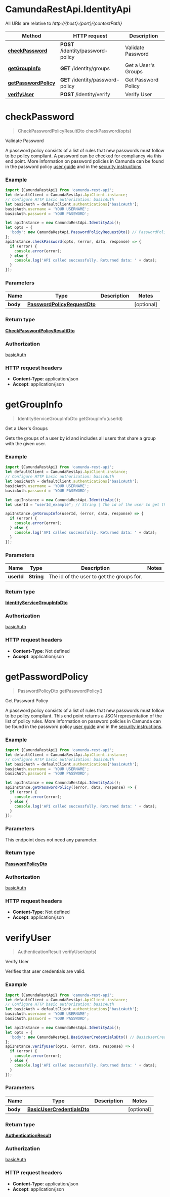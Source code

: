 # CamundaRestApi.IdentityApi

All URIs are relative to *http://{host}:{port}/{contextPath}*

Method | HTTP request | Description
------------- | ------------- | -------------
[**checkPassword**](IdentityApi.md#checkPassword) | **POST** /identity/password-policy | Validate Password
[**getGroupInfo**](IdentityApi.md#getGroupInfo) | **GET** /identity/groups | Get a User&#x27;s Groups
[**getPasswordPolicy**](IdentityApi.md#getPasswordPolicy) | **GET** /identity/password-policy | Get Password Policy
[**verifyUser**](IdentityApi.md#verifyUser) | **POST** /identity/verify | Verify User

<a name="checkPassword"></a>
# **checkPassword**
> CheckPasswordPolicyResultDto checkPassword(opts)

Validate Password

A password policy consists of a list of rules that new passwords must follow to be policy compliant. A password can be checked for compliancy via this end point. More information on password policies in Camunda can be found in the password policy [user guide](https://docs.camunda.org/manual/develop/user-guide/process-engine/password-policy/) and in the [security instructions](https://docs.camunda.org/manual/develop/user-guide/security/).

### Example
```javascript
import {CamundaRestApi} from 'camunda-rest-api';
let defaultClient = CamundaRestApi.ApiClient.instance;
// Configure HTTP basic authorization: basicAuth
let basicAuth = defaultClient.authentications['basicAuth'];
basicAuth.username = 'YOUR USERNAME';
basicAuth.password = 'YOUR PASSWORD';

let apiInstance = new CamundaRestApi.IdentityApi();
let opts = { 
  'body': new CamundaRestApi.PasswordPolicyRequestDto() // PasswordPolicyRequestDto | 
};
apiInstance.checkPassword(opts, (error, data, response) => {
  if (error) {
    console.error(error);
  } else {
    console.log('API called successfully. Returned data: ' + data);
  }
});
```

### Parameters

Name | Type | Description  | Notes
------------- | ------------- | ------------- | -------------
 **body** | [**PasswordPolicyRequestDto**](PasswordPolicyRequestDto.md)|  | [optional] 

### Return type

[**CheckPasswordPolicyResultDto**](CheckPasswordPolicyResultDto.md)

### Authorization

[basicAuth](../README.md#basicAuth)

### HTTP request headers

 - **Content-Type**: application/json
 - **Accept**: application/json

<a name="getGroupInfo"></a>
# **getGroupInfo**
> IdentityServiceGroupInfoDto getGroupInfo(userId)

Get a User&#x27;s Groups

Gets the groups of a user by id and includes all users that share a group with the given user.

### Example
```javascript
import {CamundaRestApi} from 'camunda-rest-api';
let defaultClient = CamundaRestApi.ApiClient.instance;
// Configure HTTP basic authorization: basicAuth
let basicAuth = defaultClient.authentications['basicAuth'];
basicAuth.username = 'YOUR USERNAME';
basicAuth.password = 'YOUR PASSWORD';

let apiInstance = new CamundaRestApi.IdentityApi();
let userId = "userId_example"; // String | The id of the user to get the groups for.

apiInstance.getGroupInfo(userId, (error, data, response) => {
  if (error) {
    console.error(error);
  } else {
    console.log('API called successfully. Returned data: ' + data);
  }
});
```

### Parameters

Name | Type | Description  | Notes
------------- | ------------- | ------------- | -------------
 **userId** | **String**| The id of the user to get the groups for. | 

### Return type

[**IdentityServiceGroupInfoDto**](IdentityServiceGroupInfoDto.md)

### Authorization

[basicAuth](../README.md#basicAuth)

### HTTP request headers

 - **Content-Type**: Not defined
 - **Accept**: application/json

<a name="getPasswordPolicy"></a>
# **getPasswordPolicy**
> PasswordPolicyDto getPasswordPolicy()

Get Password Policy

A password policy consists of a list of rules that new passwords must follow to be policy compliant. This end point returns a JSON representation of the list of policy rules. More information on password policies in Camunda can be found in the password policy [user guide](https://docs.camunda.org/manual/develop/user-guide/process-engine/password-policy/) and in the [security instructions](https://docs.camunda.org/manual/develop/user-guide/security/).

### Example
```javascript
import {CamundaRestApi} from 'camunda-rest-api';
let defaultClient = CamundaRestApi.ApiClient.instance;
// Configure HTTP basic authorization: basicAuth
let basicAuth = defaultClient.authentications['basicAuth'];
basicAuth.username = 'YOUR USERNAME';
basicAuth.password = 'YOUR PASSWORD';

let apiInstance = new CamundaRestApi.IdentityApi();
apiInstance.getPasswordPolicy((error, data, response) => {
  if (error) {
    console.error(error);
  } else {
    console.log('API called successfully. Returned data: ' + data);
  }
});
```

### Parameters
This endpoint does not need any parameter.

### Return type

[**PasswordPolicyDto**](PasswordPolicyDto.md)

### Authorization

[basicAuth](../README.md#basicAuth)

### HTTP request headers

 - **Content-Type**: Not defined
 - **Accept**: application/json

<a name="verifyUser"></a>
# **verifyUser**
> AuthenticationResult verifyUser(opts)

Verify User

Verifies that user credentials are valid.

### Example
```javascript
import {CamundaRestApi} from 'camunda-rest-api';
let defaultClient = CamundaRestApi.ApiClient.instance;
// Configure HTTP basic authorization: basicAuth
let basicAuth = defaultClient.authentications['basicAuth'];
basicAuth.username = 'YOUR USERNAME';
basicAuth.password = 'YOUR PASSWORD';

let apiInstance = new CamundaRestApi.IdentityApi();
let opts = { 
  'body': new CamundaRestApi.BasicUserCredentialsDto() // BasicUserCredentialsDto | 
};
apiInstance.verifyUser(opts, (error, data, response) => {
  if (error) {
    console.error(error);
  } else {
    console.log('API called successfully. Returned data: ' + data);
  }
});
```

### Parameters

Name | Type | Description  | Notes
------------- | ------------- | ------------- | -------------
 **body** | [**BasicUserCredentialsDto**](BasicUserCredentialsDto.md)|  | [optional] 

### Return type

[**AuthenticationResult**](AuthenticationResult.md)

### Authorization

[basicAuth](../README.md#basicAuth)

### HTTP request headers

 - **Content-Type**: application/json
 - **Accept**: application/json

